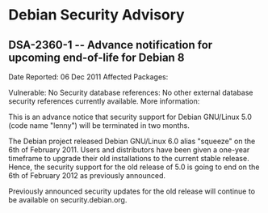 
Debian Security Advisory
========================


DSA-2360-1 -- Advance notification for upcoming end-of-life for Debian 8
------------------------------------------------------------------------



Date Reported:
06 Dec 2011
Affected Packages:



Vulnerable:
No
Security database references:
No other external database security references currently available.
More information:


This is an advance notice that security support for Debian GNU/Linux 5.0
(code name "lenny") will be terminated in two months.




The Debian project released Debian GNU/Linux 6.0 alias "squeeze" on the
6th of February 2011. Users and distributors have been given a one-year
timeframe to upgrade their old installations to the current stable
release. Hence, the security support for the old release of 5.0 is going
to end on the 6th of February 2012 as previously announced.




Previously announced security updates for the old release will continue
to be available on security.debian.org.






